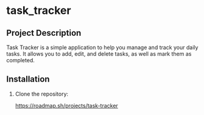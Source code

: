 # task_tracker

## Project Description
Task Tracker is a simple application to help you manage and track your daily tasks. It allows you to add, edit, and delete tasks, as well as mark them as completed.

## Installation
1. Clone the repository:



    https://roadmap.sh/projects/task-tracker
